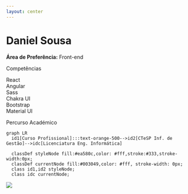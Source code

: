 ```yaml
---
layout: center
---
```


<h1 class="font-600">Daniel Sousa</h1>

<p><b>Área de Preferência:</b> <span class="italic">Front-end</span></p>
<p class="font-bold">Competências</p>

<div class="grid grid-cols-6 gap-2 w-3/5">
  <div class="flex flex-col items-center">
    <logos-react class="text-2xl" />
    <span class="font-300 mt-1 text-sm text-center">React</span>
  </div>
  <div class="flex flex-col items-center">
    <logos-angular-icon class="text-2xl" />
    <span class="font-300 mt-1 text-sm text-center">Angular</span>
  </div>
  <div class="flex flex-col items-center">
    <logos-sass class="text-2xl" />
    <span class="font-300 mt-1 text-sm text-center">Sass</span>
  </div>
  <div class="flex flex-col items-center">
    <simple-icons-chakraui class="text-logos-chakra text-2xl" />
    <span class="font-300 mt-1 text-sm text-center">Chakra UI</span>
  </div>
  <div class="flex flex-col items-center">
    <logos-bootstrap class="text-2xl" />
    <span class="font-300 mt-1 text-sm text-center">Bootstrap</span>
  </div>
  <div class="flex flex-col items-center">
    <logos-material-ui class="text-2xl" />
    <span class="font-300 mt-1 text-sm text-center">Material UI</span>
  </div>
</div>


<p class="font-bold mt-2 no-mb">Percurso Académico</p>

```mermaid
graph LR
  id1[Curso Profissional]:::text-orange-500-->id2[CTeSP Inf. de Gestão]-->idc[Licenciatura Eng. Informática]

  classDef styleNode fill:#ea580c,color: #fff,stroke:#333,stroke-width:0px;
  classDef currentNode fill:#003049,color: #fff, stroke-width: 0px;
  class id1,id2 styleNode;
  class idc currentNode;
```

<!-- <div class="my-10 grid grid-cols-[40px,1fr] w-max gap-y-4">
  <ri-github-line class="opacity-50"/>
  <div><a href="https://github.com/TutoDS" target="_blank">TutoDS</a></div>
</div> -->

<img src="/media/daniel-sousa.jpg" class="rounded-full size-200px object-cover-top abs-tr mt-16 mr-12"/>